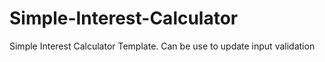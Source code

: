 # Simple-Interest-Calculator
Simple Interest Calculator Template. Can be use to update input validation
